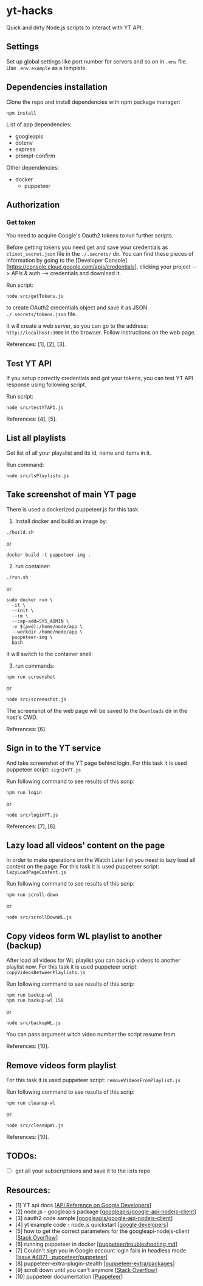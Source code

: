 # yt-hacks

Quick and dirty Node.js scripts to interact with YT API.

## Settings

Set up global settings like port number for servers and so on in `.env` file. Use `.env.example` as a template.

## Dependencies installation

Clone the repo and install dependencies with npm package manager:

```
npm install
```

List of app dependencies:

- googleapis
- dotenv
- express
- prompt-confirm

Other dependencies:

- docker
  - puppeteer

## Authorization  

### Get token

You need to acquire Google's Oauth2 tokens to run further scripts.

Before getting tokens you need get and save your credentials as `clinet_secret.json` file in the `./.secrets/` dir.
You can find these pieces of information by going to the [Developer Console][https://console.cloud.google.com/apis/credentials],
clicking your project --> APIs & auth --> credentials and download it.

Run script:

```
node src/getTokens.js
```

to create OAuth2 credentials object and save it
as JSON `./.secrets/tokens.json` file.

It will create a web server, so you can go to the address: `http://localhost:3000` in the browser.
Follow instructions on the web page.

References: [1], [2], [3].

## Test YT API

If you setup correctly credentials and got your tokens, you can test YT API response using following script.

Run script:

```
node src/testYTAPI.js
```

References: [4], [5].

## List all playlists

Get list of all your playslist and its id, name and items in it.

Run command:

```
node src/lsPlaylists.js
```

## Take screenshot of main YT page

There is used a dockerized puppeteer.js for this task.

1. Install docker and build an image by:

```
./build.sh
```

or

```
docker build -t puppeteer-img .
```

2. run container:

```
./run.sh
```

or

```
sudo docker run \
  -it \
  --init \
  --rm \
  --cap-add=SYS_ADMIN \
  -v $(pwd):/home/node/app \
  --workdir /home/node/app \
  puppeteer-img \
  bash
```

It will switch to the container shell:

3. run commands:

```
npm run screenshot
```

or

```
node src/screenshot.js
```

The screenshot of the web page will be saved to the `Downloads` dir in the host's CWD.

References: [6].

## Sign in to the YT service

And take screenshot of the YT page behind login.
For this task it is used puppeteer script: `signInYT.js`

Run following command to see results of this scrip:

```
npm run login
```

or

```
node src/loginYT.js
```

References: [7], [8].

## Lazy load all videos' content on the page

In order to make operations on the Watch Later list you need to lazy load all content on the page.
For this task it is used puppeteer script: `lazyLoadPageContent.js`

Run following command to see results of this scrip:

```
npm run scroll-down
```

or

```
node src/scrollDownWL.js
```

## Copy videos form WL playlist to another (backup)

After load all videos for WL playlist you can backup videos to another playlist now.
For this task it is used puppeteer script: `copyVideosBetweenPlaylists.js`

Run following command to see results of this scrip:

```
npm run backup-wl
npm run backup-wl 150
```

or

```
node src/backupWL.js
```

You can pass argument witch video number the script resume from.

References: [10].

## Remove videos form playlist

For this task it is used puppeteer script: `removeVideosFromPlaylist.js`

Run following command to see results of this scrip:

```
npm run cleanup-wl
```

or

```
node src/cleanUpWL.js
```

References: [10].

## TODOs:

- [ ] get all your subscriptsions and save it to the lists repo

## Resources:

- [1] YT api docs [[API Reference on Google Developers](https://developers.google.com/youtube/v3/docs/)]
- [2] node.js - googleapis package [[googleapis/google-api-nodejs-client](https://github.com/googleapis/google-api-nodejs-client#getting-supported-apis)]
- [3] oauth2 code sample [[googleapis/google-api-nodejs-client](https://github.com/googleapis/google-api-nodejs-client/blob/master/samples/oauth2.js)]
- [4] yt example code - node.js quickstart [[google developers](https://developers.google.com/youtube/v3/quickstart/nodejs)]
- [5] how to get the correct parameters for the googleapi-nodejs-client [[Stack Overflow](https://stackoverflow.com/questions/61749543/how-to-get-the-correct-parameters-for-the-googleapi-nodejs-client/61763636#61763636)]
- [6] running puppeteer in docker [[puppeteer/troubleshooting.md](https://github.com/puppeteer/puppeteer/blob/main/docs/troubleshooting.md#running-puppeteer-in-docker)]
- [7] Couldn't sign you in Google account login fails in headless mode [[Issue #4871 · puppeteer/puppeteer](https://github.com/puppeteer/puppeteer/issues/4871)]
- [8] puppeteer-extra-plugin-stealth [[puppeteer-extra/packages](https://github.com/berstend/puppeteer-extra/tree/master/packages/puppeteer-extra-plugin-stealth)]
- [9] scroll down until you can't anymore [[Stack Overflow](https://stackoverflow.com/questions/51529332/puppeteer-scroll-down-until-you-cant-anymore)]
- [10] puppeteer documentation [[Puppeteer](https://pptr.dev/)]
